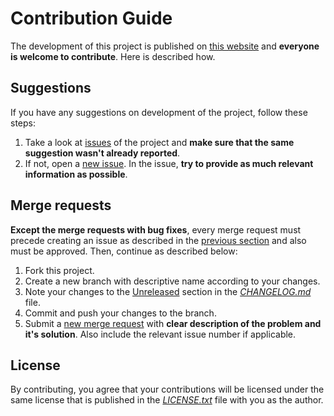 # Contribution Guide

The development of this project is published on [this website](https://gitlab.com/dominiksalvet/ux430ua-jack-volume) and **everyone is welcome to contribute**. Here is described how.

## Suggestions

If you have any suggestions on development of the project, follow these steps:

1. Take a look at [issues](https://gitlab.com/dominiksalvet/ux430ua-jack-volume/issues) of the project and **make sure that the same suggestion wasn't already reported**.
2. If not, open a [new issue](https://gitlab.com/dominiksalvet/ux430ua-jack-volume/issues/new). In the issue, **try to provide as much relevant information as possible**.

## Merge requests

**Except the merge requests with bug fixes**, every merge request must precede creating an issue as described in the [previous section](#suggestions) and also must be approved. Then, continue as described below:

1. Fork this project.
2. Create a new branch with descriptive name according to your changes.
3. Note your changes to the [Unreleased](CHANGELOG.md#unreleased) section in the [*CHANGELOG.md*](CHANGELOG.md) file.
4. Commit and push your changes to the branch.
5. Submit a [new merge request](https://gitlab.com/dominiksalvet/ux430ua-jack-volume/merge_requests/new) with **clear description of the problem and it's solution**. Also include the relevant issue number if applicable.

## License

By contributing, you agree that your contributions will be licensed under the same license that is published in the [*LICENSE.txt*](LICENSE.txt) file with you as the author.
